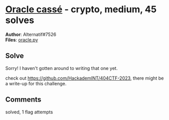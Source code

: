 [Oracle cassé](challenge_files/README.md) - crypto, medium, 45 solves
===

**Author**: Alternatif#7526    
**Files**: [oracle.py](https://www.narthorn.com/ctf/404CTF-2023/challenge_files/Cryptanalyse/Oracle%20cass%C3%A9/oracle.py)

## Solve

Sorry! I haven't gotten around to writing that one yet.

check out https://github.com/HackademINT/404CTF-2023, there might be a write-up for this challenge.

## Comments

solved, 1 flag attempts
